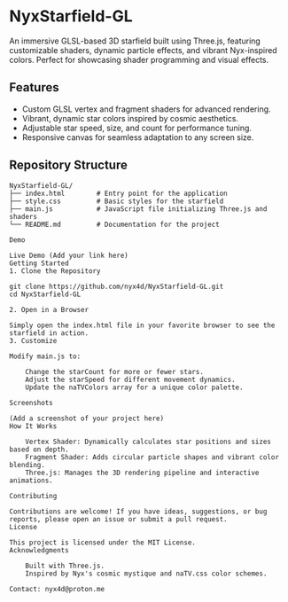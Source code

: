 # NyxStarfield-GL

An immersive GLSL-based 3D starfield built using Three.js, featuring customizable shaders, dynamic particle effects, and vibrant Nyx-inspired colors. Perfect for showcasing shader programming and visual effects.

## Features
- Custom GLSL vertex and fragment shaders for advanced rendering.
- Vibrant, dynamic star colors inspired by cosmic aesthetics.
- Adjustable star speed, size, and count for performance tuning.
- Responsive canvas for seamless adaptation to any screen size.

## Repository Structure
```plaintext
NyxStarfield-GL/
├── index.html        # Entry point for the application
├── style.css         # Basic styles for the starfield
├── main.js           # JavaScript file initializing Three.js and shaders
└── README.md         # Documentation for the project

Demo

Live Demo (Add your link here)
Getting Started
1. Clone the Repository

git clone https://github.com/nyx4d/NyxStarfield-GL.git
cd NyxStarfield-GL

2. Open in a Browser

Simply open the index.html file in your favorite browser to see the starfield in action.
3. Customize

Modify main.js to:

    Change the starCount for more or fewer stars.
    Adjust the starSpeed for different movement dynamics.
    Update the naTVColors array for a unique color palette.

Screenshots

(Add a screenshot of your project here)
How It Works

    Vertex Shader: Dynamically calculates star positions and sizes based on depth.
    Fragment Shader: Adds circular particle shapes and vibrant color blending.
    Three.js: Manages the 3D rendering pipeline and interactive animations.

Contributing

Contributions are welcome! If you have ideas, suggestions, or bug reports, please open an issue or submit a pull request.
License

This project is licensed under the MIT License.
Acknowledgments

    Built with Three.js.
    Inspired by Nyx's cosmic mystique and naTV.css color schemes.

Contact: nyx4d@proton.me
